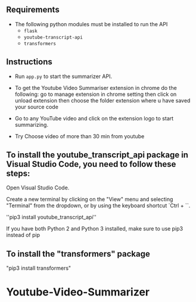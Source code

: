 
## Requirements
- The following python modules must be installed to run the API
  - ```flask```
  - ```youtube-transcript-api```
  - ```transformers```

## Instructions
- Run ```app.py``` to start the summarizer API.
- To get the Youtube Video Summariser extension in chrome do the following:
      go to manage extension in chrome setting
      then click on unload extension
      then choose the folder extension where u have saved your source code
      

- Go to any YouTube video and click on the extension logo to start summarizing.
- Try Choose video of more than 30 min from youtube 


## To install the youtube_transcript_api package in Visual Studio Code, you need to follow these steps:

Open Visual Studio Code.

Create a new terminal by clicking on the "View" menu and selecting "Terminal" from the dropdown, or by using the keyboard shortcut `Ctrl + ``.

''pip3 install youtube_transcript_api''


If you have both Python 2 and Python 3 installed, make sure to use pip3 instead of pip


## To install the "transformers" package

"pip3 install transformers"






# Youtube-Video-Summarizer
